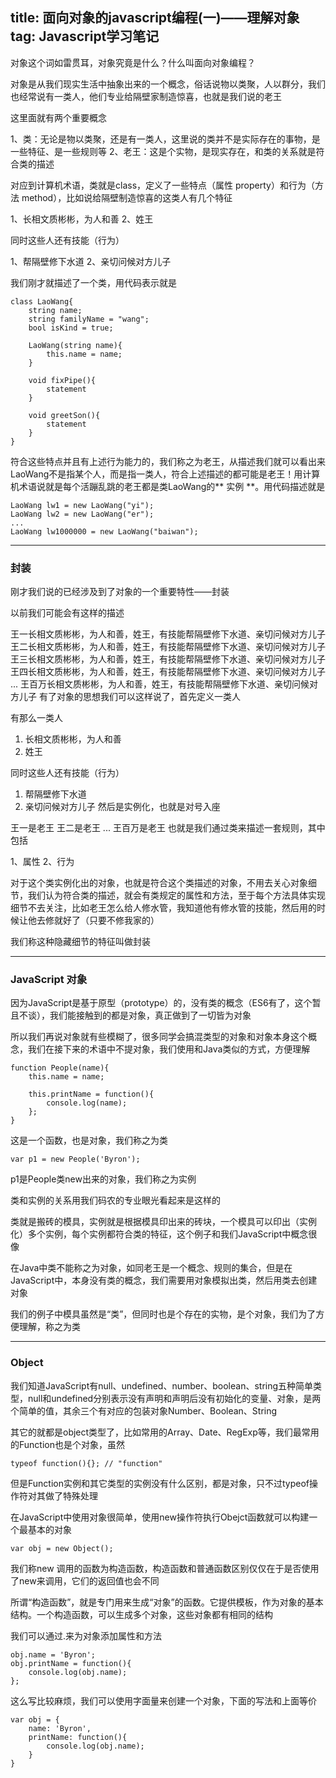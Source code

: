 title: 面向对象的javascript编程(一)——理解对象
tag: Javascript学习笔记
---
对象这个词如雷贯耳，对象究竟是什么？什么叫面向对象编程？

对象是从我们现实生活中抽象出来的一个概念，俗话说物以类聚，人以群分，我们也经常说有一类人，他们专业给隔壁家制造惊喜，也就是我们说的老王

这里面就有两个重要概念

1、类：无论是物以类聚，还是有一类人，这里说的类并不是实际存在的事物，是一些特征、是一些规则等 2、老王：这是个实物，是现实存在，和类的关系就是符合类的描述

对应到计算机术语，类就是class，定义了一些特点（属性 property）和行为（方法 method），比如说给隔壁制造惊喜的这类人有几个特征

1、长相文质彬彬，为人和善 2、姓王

同时这些人还有技能（行为）

1、帮隔壁修下水道 2、亲切问候对方儿子

我们刚才就描述了一个类，用代码表示就是

    class LaoWang{
        string name;
        string familyName = "wang";
        bool isKind = true;

        LaoWang(string name){
            this.name = name;
        }

        void fixPipe(){
            statement
        }

        void greetSon(){
            statement
        }
    }
符合这些特点并且有上述行为能力的，我们称之为老王，从描述我们就可以看出来LaoWang不是指某个人，而是指一类人，符合上述描述的都可能是老王！用计算机术语说就是每个活蹦乱跳的老王都是类LaoWang的** 实例 **。用代码描述就是

    LaoWang lw1 = new LaoWang("yi");
    LaoWang lw2 = new LaoWang("er");
    ...
    LaoWang lw1000000 = new LaoWang("baiwan");


---
### 封装

刚才我们说的已经涉及到了对象的一个重要特性——封装

以前我们可能会有这样的描述

王一长相文质彬彬，为人和善，姓王，有技能帮隔壁修下水道、亲切问候对方儿子
王二长相文质彬彬，为人和善，姓王，有技能帮隔壁修下水道、亲切问候对方儿子
王三长相文质彬彬，为人和善，姓王，有技能帮隔壁修下水道、亲切问候对方儿子
王四长相文质彬彬，为人和善，姓王，有技能帮隔壁修下水道、亲切问候对方儿子
...
王百万长相文质彬彬，为人和善，姓王，有技能帮隔壁修下水道、亲切问候对方儿子
有了对象的思想我们可以这样说了，首先定义一类人

有那么一类人

1. 长相文质彬彬，为人和善
2. 姓王

同时这些人还有技能（行为）

1. 帮隔壁修下水道
2. 亲切问候对方儿子
然后是实例化，也就是对号入座

王一是老王
王二是老王
...
王百万是老王
也就是我们通过类来描述一套规则，其中包括

1、属性 2、行为

对于这个类实例化出的对象，也就是符合这个类描述的对象，不用去关心对象细节，我们认为符合类的描述，就会有类规定的属性和方法，至于每个方法具体实现细节不去关注，比如老王怎么给人修水管，我知道他有修水管的技能，然后用的时候让他去修就好了（只要不修我家的）

我们称这种隐藏细节的特征叫做封装

---
### JavaScript 对象

因为JavaScript是基于原型（prototype）的，没有类的概念（ES6有了，这个暂且不谈），我们能接触到的都是对象，真正做到了一切皆为对象

所以我们再说对象就有些模糊了，很多同学会搞混类型的对象和对象本身这个概念，我们在接下来的术语中不提对象，我们使用和Java类似的方式，方便理解

    function People(name){
        this.name = name;

        this.printName = function(){
            console.log(name);
        };
    }
这是一个函数，也是对象，我们称之为类

    var p1 = new People('Byron');
p1是People类new出来的对象，我们称之为实例

类和实例的关系用我们码农的专业眼光看起来是这样的



类就是搬砖的模具，实例就是根据模具印出来的砖块，一个模具可以印出（实例化）多个实例，每个实例都符合类的特征，这个例子和我们JavaScript中概念很像

在Java中类不能称之为对象，如同老王是一个概念、规则的集合，但是在JavaScript中，本身没有类的概念，我们需要用对象模拟出类，然后用类去创建对象

我们的例子中模具虽然是“类”，但同时也是个存在的实物，是个对象，我们为了方便理解，称之为类

---
### Object

我们知道JavaScript有null、undefined、number、boolean、string五种简单类型，null和undefined分别表示没有声明和声明后没有初始化的变量、对象，是两个简单的值，其余三个有对应的包装对象Number、Boolean、String

其它的就都是object类型了，比如常用的Array、Date、RegExp等，我们最常用的Function也是个对象，虽然

    typeof function(){}; // "function"
但是Function实例和其它类型的实例没有什么区别，都是对象，只不过typeof操作符对其做了特殊处理

在JavaScript中使用对象很简单，使用new操作符执行Obejct函数就可以构建一个最基本的对象

    var obj = new Object();
我们称new 调用的函数为构造函数，构造函数和普通函数区别仅仅在于是否使用了new来调用，它们的返回值也会不同

所谓“构造函数”，就是专门用来生成“对象”的函数。它提供模板，作为对象的基本结构。一个构造函数，可以生成多个对象，这些对象都有相同的结构

我们可以通过.来为对象添加属性和方法

    obj.name = 'Byron';
    obj.printName = function(){
        console.log(obj.name);
    };
这么写比较麻烦，我们可以使用字面量来创建一个对象，下面的写法和上面等价

    var obj = {
        name: 'Byron',
        printName: function(){
            console.log(obj.name);
        }
    }